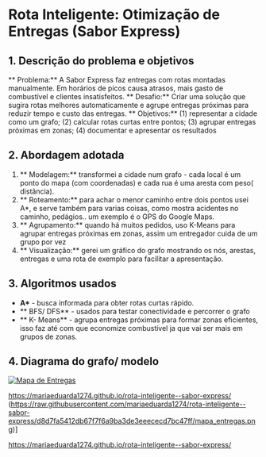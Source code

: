 # Rota Inteligente: Otimização de Entregas (Sabor Express)

## 1. Descrição do problema e objetivos 
** Problema:** A Sabor Express faz entregas com rotas montadas manualmente. Em horários de picos causa atrasos, mais gasto de combustível e clientes insatisfeitos. 
** Desafio:** Criar uma solução que sugira rotas melhores automaticamente e agrupe entregas próximas para reduzir tempo e custo das entregas.
** Objetivos:** (1) representar a cidade como um grafo; (2) calcular rotas curtas entre pontos; (3) agrupar entregas próximas em zonas; (4) documentar e apresentar os resultados 

## 2. Abordagem adotada 
1. ** Modelagem:** transformei a cidade num grafo - cada local é um ponto do mapa  (com coordenadas) e cada rua é uma aresta com peso( distância).
2. ** Roteamento:** para achar o menor caminho entre dois pontos usei A*, e serve também para varias coisas, como mostra acidentes no caminho, pedágios.. um exemplo é  o GPS do Google Maps.
3. ** Agrupamento:** quando há muitos pedidos, uso K-Means para agrupar entregas próximas em zonas, assim um entregador cuida de um grupo por vez
4. ** Visualização:** gerei um gráfico do grafo mostrando os nós, arestas, entregas e uma rota de exemplo para facilitar a apresentação.

 ## 3. Algoritmos usados
 - **A\*** - busca informada para obter rotas curtas rápido.
 - ** BFS/ DFS** - usados para testar conectividade e percorrer o grafo
 - ** K- Means** - agrupa entregas próximas para formar zonas eficientes, isso faz até com que economize combustível ja que vai ser mais em grupos de zonas.

## 4. Diagrama do grafo/ modelo 

[![Mapa de Entregas](https://raw.githubusercontent.com/.../mapa_entregas.png)](https://mariaeduarda1274.github.io/rota-inteligente--sabor-express/)






https://mariaeduarda1274.github.io/rota-inteligente--sabor-express/
(https://raw.githubusercontent.com/mariaeduarda1274/rota-inteligente--sabor-express/d8d7fa5412db67f7f6a9ba3de3eeececd7bc47ff/mapa_entregas.png)]

https://mariaeduarda1274.github.io/rota-inteligente--sabor-express/


















